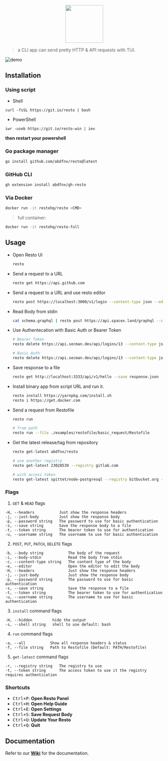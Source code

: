 <p align="center">
  <img src="https://raw.githubusercontent.com/abdfnx/resto/dev/.github/assets/logo.svg" height="120px" />
</p>

> a CLI app can send pretty HTTP & API requests with TUI.

![demo](https://user-images.githubusercontent.com/64256993/145669325-d9f122d9-c562-417f-a223-a7f2b1c49adb.gif)

## Installation

### Using script

* Shell

```
curl -fsSL https://git.io/resto | bash
```

* PowerShell

```
iwr -useb https://git.io/resto-win | iex
```

**then restart your powershell**

### Go package manager

  ```bash
  go install github.com/abdfnx/resto@latest
  ```

### GitHub CLI
  
  ```bash
  gh extension install abdfnx/gh-resto
  ```

### Via Docker

  ```bash
  docker run -it restohq/resto <CMD>
  ```

  > full container:

  ```bash
  docker run -it restohq/resto-full
  ```

## Usage

* Open Resto UI

  ```bash
  resto
  ```

* Send a request to a URL

  ```bash
  resto get https://api.github.com
  ```

* Send a request to a URL and use resto editor

  ```bash
  resto post https://localhost:3000/v1/login --content-type json --editor
  ```

* Read Body from stdin

  ```bash
  cat schema.graphql | resto post https://api.spacex.land/graphql --content-type graphql --body-stdin
  ```

* Use Authentecation with Basic Auth or Bearer Token

  ```bash
  # Bearer Token
  resto delete https://api.secman.dev/api/logins/13 --content-type json --token TOKEN
  
  # Basic Auth
  resto delete https://api.secman.dev/api/logins/13 --content-type json --username USERNAME --password PASSWORD
  ```

* Save response to a file

  ```bash
  resto get http://localhost:3333/api/v1/hello --save response.json
  ```
  
* Install binary app from script URL and run it.

  ```bash
  resto install https://yarnpkg.com/install.sh
  resto i https://get.docker.com
  ```

* Send a request from Restofile

  ```bash
  resto run

  # from path
  resto run --file ./examples/restofile/basic_request/Restofile
  ```
  
* Get the latest release/tag from repository
  ```bash
  resto get-latest abdfnx/resto
  
  # use another registry
  resto get-latest 23028539 --registry gitlab.com
  
  # with access token
  resto get-latest spittet/node-postgresql --registry bitbucket.org --token YOUR-ACCESS-TOKEN
  ```

### Flags

1. `GET` & `HEAD` flags

  ```
  -H, --headers           Just show the response headers
  -j, --just-body         Just show the response body
  -p, --password string   The password to use for basic authentication
  -s, --save string       Save the response body to a file
  -t, --token string      The bearer token to use for authentication
  -u, --username string   The username to use for basic authentication
  ```

2. `POST`, `PUT`, `PATCH`, `DELETE` flags

  ```
  -b, --body string           The body of the request
  -i, --body-stdin            Read the body from stdin
  -c, --content-type string   The content type of the body
  -e, --editor                Open the editor to edit the body
  -H, --headers               Just show the response headers
  -j, --just-body             Just show the response body
  -p, --password string       The password to use for basic authentication
  -s, --save string           Save the response to a file
  -t, --token string          The bearer token to use for authentication
  -u, --username string       The username to use for basic authentication
  ```
  
3. `install` command flags

  ```
  -H, --hidden         hide the output
  -s, --shell string   shell to use default: bash
  ```
  
4. `run` command flags

  ```
  -a, --all           Show all response headers & status
  -f, --file string   Path to Restofile (Default: PATH/Restofile)
  ```
  
5. `get-latest` command flags

  ```
  -r, --registry string   The registry to use
  -t, --token string      The access token to use it the registry requires authentication
  ```

### Shortcuts

- <kbd>Ctrl+P</kbd>: **Open Resto Panel**
- <kbd>Ctrl+H</kbd>: **Open Help Guide**
- <kbd>Ctrl+E</kbd>: **Open Settings**
- <kbd>Ctrl+S</kbd>: **Save Request Body**
- <kbd>Ctrl+U</kbd>: **Update Your Resto**
- <kbd>Ctrl+Q</kbd>: **Quit**

## Documentation

Refer to our [**Wiki**](https://github.com/abdfnx/resto/wiki) for the documentation.
